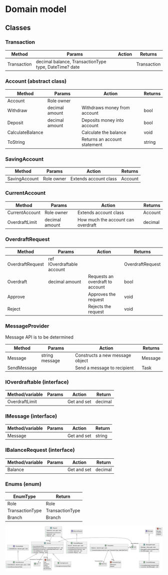 # Domain model

## Classes

### Transaction

| Method      | Params               | Action | Returns |
|-------------|----------------------|--------|---------|
| Transaction | decimal balance, TransactionType type, DateTime? date |        | Transaction        |


### Account (abstract class)
| Method   | Params         | Action                       | Returns |
|----------|----------------|------------------------------|---------|
| Account  | Role owner |                              |         |
| Withdraw | decimal amount | Withdraws money from account | bool    |
| Deposit  | decimal amount | Deposits money into account  | bool    |
| CalculateBalance|  | Calculate the balance  | void    |
| ToString |                | Returns an account statement | string        |

### SavingAccount
| Method   | Params         | Action                       | Returns |
|----------|----------------|------------------------------|---------|
| SavingAccount  | Role owner  |  Extends account class                            |   Account      |

### CurrentAccount
| Method   | Params         | Action                       | Returns |
|----------|----------------|------------------------------|---------|
| CurrentAccount  | Role owner  |  Extends account class                            | Account        |
| OverdraftLimit  | decimal amount  |  How much the account can overdraft                            | decimal        |

### OverdraftRequest
| Method           | Params                                     | Action                                               | Returns |
|------------------|--------------------------------------------|------------------------------------------------------|---------|
| OverdraftRequest | ref IOverdraftable account |                                                      | OverdraftRequest    |
| Overdraft			| decimal amount                             | Requests an overdraft to account | bool |
| Approve          |                              | Approves the request | void    |
| Reject          |                              | Rejects the request | void    |

### MessageProvider
Message API is to be determined

| Method | Params                           | Action                      | Returns    |
|--------|----------------------------------|-----------------------------|------------|
| Message       | string message                                 | Constructs a new message object                             |  Message          |
| SendMessage   |  | Send a message to recipient | Task<bool> |


### IOverdraftable (interface)

| Method/variable | Params | Action      | Return  |
|-----------------|--------|-------------|---------|
| OverdraftLimit  |        | Get and set | decimal |

### IMessage (interface)

| Method/variable | Params | Action      | Return  |
|-----------------|--------|-------------|---------|
| Message  |        | Get and set | string |

### IBalanceRequest (interface)

| Method/variable | Params | Action      | Return  |
|-----------------|--------|-------------|---------|
| Balance |        | Get and set | decimal |




### Enums (enum)

| EnumType | Return |
|----------|--------|
| Role| Role |
| TransactionType | TransactionType|
| Branch  | Branch|


![classDiagram.png](puml/classDiagram.png)

